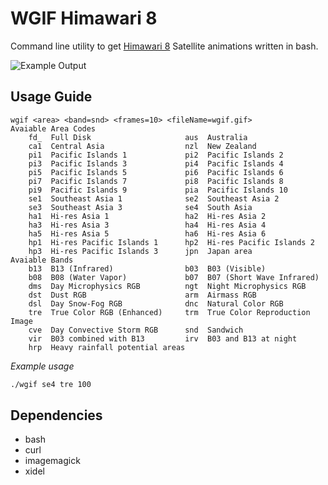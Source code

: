 # WGIF Himawari 8
Command line utility to get [Himawari 8](https://himawari8.nict.go.jp/) Satellite animations written in bash.

![Example Output](example/wgif.gif)

## Usage Guide
```
wgif <area> <band=snd> <frames=10> <fileName=wgif.gif>
Avaiable Area Codes
	fd_  Full Disk                     aus  Australia
	ca1  Central Asia                  nzl  New Zealand
	pi1  Pacific Islands 1             pi2  Pacific Islands 2
	pi3  Pacific Islands 3             pi4  Pacific Islands 4
	pi5  Pacific Islands 5             pi6  Pacific Islands 6
	pi7  Pacific Islands 7             pi8  Pacific Islands 8
	pi9  Pacific Islands 9             pia  Pacific Islands 10
	se1  Southeast Asia 1              se2  Southeast Asia 2
	se3  Southeast Asia 3              se4  South Asia
	ha1  Hi-res Asia 1                 ha2  Hi-res Asia 2
	ha3  Hi-res Asia 3                 ha4  Hi-res Asia 4
	ha5  Hi-res Asia 5                 ha6  Hi-res Asia 6
	hp1  Hi-res Pacific Islands 1      hp2  Hi-res Pacific Islands 2
	hp3  Hi-res Pacific Islands 3      jpn  Japan area
Avaiable Bands
	b13  B13 (Infrared)                b03  B03 (Visible)
	b08  B08 (Water Vapor)             b07  B07 (Short Wave Infrared)
	dms  Day Microphysics RGB          ngt  Night Microphysics RGB
	dst  Dust RGB                      arm  Airmass RGB
	dsl  Day Snow-Fog RGB              dnc  Natural Color RGB
	tre  True Color RGB (Enhanced)     trm  True Color Reproduction Image
	cve  Day Convective Storm RGB      snd  Sandwich
	vir  B03 combined with B13         irv  B03 and B13 at night
	hrp  Heavy rainfall potential areas
```
*Example usage*
```sh
./wgif se4 tre 100 
```

## Dependencies
- bash
- curl
- imagemagick
- xidel